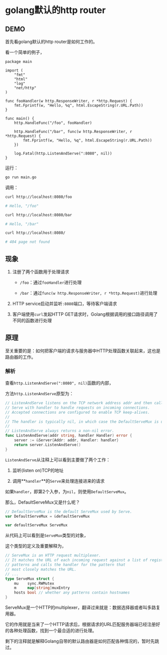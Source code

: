 # golang默认的http router


## DEMO

首先看golang默认的http router是如何工作的。

看一个简单的例子，

```golang
package main

import (
	"fmt"
	"html"
	"log"
	"net/http"
)

func fooHandler(w http.ResponseWriter, r *http.Request) {
	fmt.Fprintf(w, "Hello, %q", html.EscapeString(r.URL.Path))
}

func main() {
	http.HandleFunc("/foo", fooHandler)

	http.HandleFunc("/bar", func(w http.ResponseWriter, r *http.Request) {
		fmt.Fprintf(w, "Hello, %q", html.EscapeString(r.URL.Path))
	})

	log.Fatal(http.ListenAndServe(":8080", nil))
}
```

运行：

```bash
go run main.go
```

调用：

```bash
curl http://localhost:8080/foo

# Hello, "/foo"

curl http://localhost:8080/bar

# Hello, "/bar"

curl http://localhost:8080/

# 404 page not found

```

## 现象

1. 注册了两个函数用于处理请求

    - `/foo`：通过`fooHandler`进行处理

    - `/bar`：通过`func(w http.ResponseWriter, r *http.Request)`进行处理

2. HTTP service启动并监听`:8080`端口，等待客户端请求

3. 客户端使用`curl`发起HTTP GET请求时，Golang根据调用的接口路径调用了不同的函数进行处理


## 原理

至关重要的是：如何把客户端的请求与服务器中HTTP处理函数关联起来，这也是路由器的工作。


### 解析

查看`http.ListenAndServe(":8080", nil)`函数的内部，

方法`http.ListenAndServe`原型为：

```go
// ListenAndServe listens on the TCP network address addr and then calls
// Serve with handler to handle requests on incoming connections.
// Accepted connections are configured to enable TCP keep-alives.
//
// The handler is typically nil, in which case the DefaultServeMux is used.
//
// ListenAndServe always returns a non-nil error.
func ListenAndServe(addr string, handler Handler) error {
	server := &Server{Addr: addr, Handler: handler}
	return server.ListenAndServe()
}
```

`ListenAndServe`从注释上可以看到主要做了两个工作：

1. 监听(listen on)TCP的地址

2. 调用**`handler`**的`Serve`来处理连接进来的请求

如果`handler`，即第2个入参，为`nil`，则使用`DefaultServeMux`。


那么，DefaultServeMux又是什么呢？

```go
// DefaultServeMux is the default ServeMux used by Serve.
var DefaultServeMux = &defaultServeMux

var defaultServeMux ServeMux
```

从代码上可以看到是`ServeMux`类型的对象，

这个类型的定义及重要解释为，

```go
// ServeMux is an HTTP request multiplexer.
// It matches the URL of each incoming request against a list of registered
// patterns and calls the handler for the pattern that
// most closely matches the URL.
// ...
type ServeMux struct {
	mu    sync.RWMutex
	m     map[string]muxEntry
	hosts bool // whether any patterns contain hostnames
}

```

ServeMux是一个HTTP的multiplexer，翻译过来就是：数据选择器或者叫多路复用器。

它的作用就是当来了一个HTTP请求后，根据请求的URL匹配服务器端已经注册好的各种处理函数，找到一个最合适的进行处理。

剩下的注释就是解释Golang自带的默认路由器是如何匹配各种情况的，暂时先跳过。


